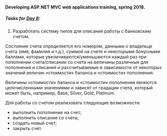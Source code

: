 #### Developing ASP.NET MVC web applications training, spring 2018.

##### Tasks for [Day 8](https://github.com/AnzhelikaKravchuk/Training.-Spring-2018/tree/master/Day%208):

1. Разработать систему типов для описания работы с банковским счетом.

Состояние счета определяется его номером, данными о владельце счета (имя, фамилия и т.д.), суммой на счете и некоторыми бонусными баллами, которые увеличиваются/уменьшаются каждый раз при пополнении счета/списании со счета на величины различные для пополнения и списания и рассчитываемые в зависимости от некоторых значений величин «стоимости» баланса и «стоимости» пополнения.

Величины «стоимости» баланса и «стоимости» пополнения являются целочисленными значениями и зависят от градации счета, который может быть, например, Base, Silver, Gold, Platinum.

Для работы со счетом реализовать следующие возможности: 
   - выполнить пополнение на счет;
   - выполнить списание со счета;
   - создать новый счет;
   - закрыть счет.